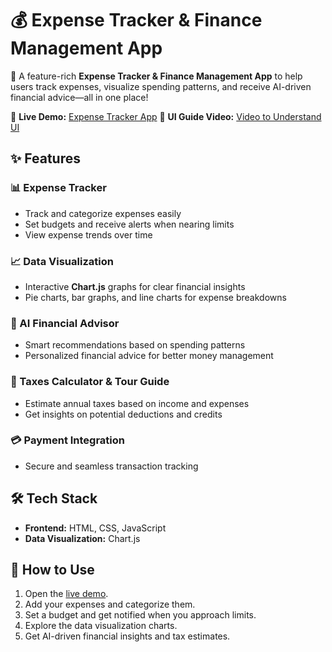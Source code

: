 # 💰 Expense Tracker & Finance Management App  


🚀 A feature-rich **Expense Tracker & Finance Management App** to help users track expenses, visualize spending patterns, and receive AI-driven financial advice—all in one place!  

🔗 **Live Demo:** [Expense Tracker App](https://expense-tracker-app-seven-theta.vercel.app/) 
🔗 **UI Guide Video:** [Video to Understand UI]([https://expense-tracker-app-seven-theta.vercel.app/](https://drive.google.com/drive/home)) 

## ✨ Features  

### 📊 Expense Tracker  
- Track and categorize expenses easily  
- Set budgets and receive alerts when nearing limits  
- View expense trends over time  

### 📈 Data Visualization  
- Interactive **Chart.js** graphs for clear financial insights  
- Pie charts, bar graphs, and line charts for expense breakdowns  

### 🤖 AI Financial Advisor  
- Smart recommendations based on spending patterns  
- Personalized financial advice for better money management  

### 📑 Taxes Calculator & Tour Guide  
- Estimate annual taxes based on income and expenses  
- Get insights on potential deductions and credits  

### 💳 Payment Integration  
- Secure and seamless transaction tracking  

## 🛠 Tech Stack  
- **Frontend:** HTML, CSS, JavaScript  
- **Data Visualization:** Chart.js  



## 🚀 How to Use  
1. Open the [live demo](https://expense-tracker-app-seven-theta.vercel.app/).  
2. Add your expenses and categorize them.  
3. Set a budget and get notified when you approach limits.  
4. Explore the data visualization charts.  
5. Get AI-driven financial insights and tax estimates.  


